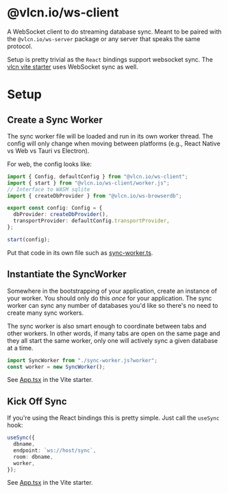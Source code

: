 # @vlcn.io/ws-client

A WebSocket client to do streaming database sync. Meant to be paired with the `@vlcn.io/ws-server` package or any server that speaks the same protocol.

Setup is pretty trivial as the `React` bindings support websocket sync. The [vlcn vite starter](https://github.com/vlcn-io/vite-starter) uses WebSocket sync as well.

# Setup

## Create a Sync Worker

The sync worker file will be loaded and run in its own worker thread. The config will only change when moving between platforms (e.g., React Native vs Web vs Tauri vs Electron).

For web, the config looks like:

```ts
import { Config, defaultConfig } from "@vlcn.io/ws-client";
import { start } from "@vlcn.io/ws-client/worker.js";
// Interface to WASM sqlite
import { createDbProvider } from "@vlcn.io/ws-browserdb";

export const config: Config = {
  dbProvider: createDbProvider(),
  transportProvider: defaultConfig.transportProvider,
};

start(config);
```

Put that code in its own file such as [sync-worker.ts](https://github.com/vlcn-io/vite-starter/blob/main/src/sync-worker.ts).

## Instantiate the SyncWorker

Somewhere in the bootstrapping of your application, create an instance of your worker. You should only do this _once_ for your application. The sync worker can sync any number of databases you'd like so there's no need to create many sync workers.

The sync worker is also smart enough to coordinate between tabs and other workers. In other words, if many tabs are open on the same page and they all start the same worker, only one will actively sync a given database at a time.

```ts
import SyncWorker from "./sync-worker.js?worker";
const worker = new SyncWorker();
```

See [App.tsx](https://github.com/vlcn-io/vite-starter/blob/e69fdc061f1d9d15af083ec837c9d09832bac41d/src/App.tsx#L23) in the Vite starter.

## Kick Off Sync

If you're using the React bindings this is pretty simple. Just call the `useSync` hook:

```ts
useSync({
  dbname,
  endpoint: `ws://host/sync`,
  room: dbname,
  worker,
});
```

See [App.tsx](https://github.com/vlcn-io/vite-starter/blob/e69fdc061f1d9d15af083ec837c9d09832bac41d/src/App.tsx#L26-L31) in the Vite starter.